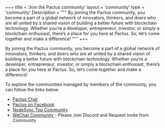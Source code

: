 +++
title = 'Join the Pactus community'
layout = 'community'
type = 'community'
Description = """
By joining the Pactus community, you become a part of a global network of innovators, thinkers,
and doers who are all united by a shared vision of building a better future with blockchain technology.
Whether you’re a developer, entrepreneur, investor, or simply a blockchain enthusiast,
there’s a place for you here at Pactus. So, let’s come together and make a difference!
"""
+++

By joining the Pactus community, you become a part of a global network of innovators, thinkers, and doers
who are all united by a shared vision of building a better future with blockchain technology.
Whether you’re a developer, entrepreneur, investor, or simply a blockchain enthusiast,
there’s a place for you here at Pactus.
So, let’s come together and make a difference!

To explore the communities managed by members of the community, you can follow the links below.

<ul class="list-none">
  <li class="group">
    <a target="_blank" href="https://t.me/pactuschat" class="hover:text-[#7064e9]">
      <i class="fa-brands fa-telegram mr-3 text-2xl"></i>Pactus Chat
    </a>
  </li>
   <li class="group">
    <a target="_blank" href="https://www.facebook.com/PactusChain" class="hover:text-[#7064e9]">
      <i class="fa-brands fa-facebook mr-3 text-2xl"></i>Pactus on Facebook
    </a>
  </li>
  <li class="group">
    <a target="_blank" href="https://t.me/nodesync_top" class="hover:text-[#7064e9]">
      <i class="fa-brands fa-telegram mr-3 text-2xl"></i>NodeSync.Top Community
    </a>
  </li>
  <li class="group">
    <a target="_blank" href="https://discord.gg/H5vZkNnXCu" class="hover:text-[#7064e9]">
      <i class="fa-brands fa-weixin mr-3 text-2xl"></i>WeChat Community
    </a> - Please Join Discord and Request Invite from Community
  </li>
</ul>
